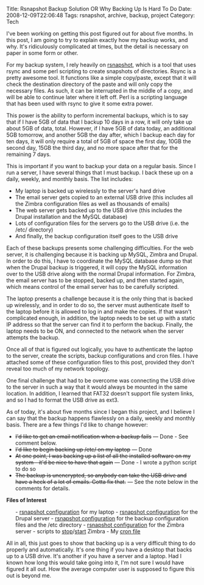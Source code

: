 Title: Rsnapshot Backup Solution OR Why Backing Up Is Hard To Do
Date: 2008-12-09T22:06:48
Tags: rsnapshot, archive, backup, project
Category: Tech

I've been working on getting this post figured out for about five months. In this post, I am going to try to explain exactly how my backup works, and why. It's ridiculously complicated at times, but the detail is necessary on paper in some form or other.

For my backup system, I rely heavily on <a href="http://rsnapshot.org" target="_blank">rsnapshot</a>, which is a tool that uses rsync and some perl scripting to create snapshots of directories. Rsync is a pretty awesome tool. It functions like a simple copy/paste, except that it will check the destination directory of the paste and will only copy the necessary files. As such, it can be interrupted in the middle of a copy, and will be able to continue later where it left off. Perl is a scripting language that has been used with rsync to give it some extra power.

This power is the ability to perform incremental backups, which is to say that if I have 5GB of data that I backup 10 days in a row, it will only take up about 5GB of data, total. However, if I have 5GB of data today, an additional 5GB tomorrow, and another 5GB the day after, which I backup each day for ten days, it will only require a total of 5GB of space the first day, 10GB the second day, 15GB the third day, and no more space after that for the remaining 7 days.

This is important if you want to backup your data on a regular basis. Since I run a server, I have several things that I must backup. I back these up on a daily, weekly, and monthly basis. The list includes:

 - My laptop is backed up wirelessly to the server's hard drive
 - The email server gets copied to an external USB drive (this includes all the Zimbra configuration files as well as thousands of emails)
 - The web server gets backed up to the USB drive (this includes the Drupal installation and the MySQL database)
 - Lots of configuration files for the servers go to the USB drive (i.e. the /etc/ directory)
 - And finally, the backup configuration itself goes to the USB drive


Each of these backups presents some challenging difficulties. For the web server, it is challenging because it is backing up MySQL, Zimbra and Drupal. In order to do this, I have to coordinate the MySQL database dump so that when the Drupal backup is triggered, it will copy the MySQL information over to the USB drive along with the normal Drupal information. For Zimbra, the email server has to be stopped, backed up, and then started again, which means control of the email server has to be carefully scripted.

The laptop presents a challenge because it is the only thing that is backed up wirelessly, and in order to do so, the server must authenticate itself to the laptop before it is allowed to log in and make the copies. If that wasn't complicated enough, in addition, the laptop needs to be set up with a static IP address so that the server can find it to perform the backup. Finally, the laptop needs to be ON, and connected to the network when the server attempts the backup. 

Once all of that is figured out logically, you have to authenticate the laptop to the server, create the scripts, backup configurations and cron files. I have attached some of these configuration files to this post, provided they don't reveal too much of my network topology.

One final challenge that had to be overcome was connecting the USB drive to the server in such a way that it would always be mounted in the same location. In addition, I learned that FAT32 doesn't support file system links, and so I had to format the USB drive as ext3.

As of today, it's about five months since I began this project, and I believe I can say that the backup happens flawlessly on a daily, weekly and monthly basis. There are a few things I'd like to change however:

 - <del>I'd like to get an email notification when a backup fails</del> &mdash; Done - See comment below.
 - <del>I'd like to begin backing up /etc/ on my laptop</del> &mdash; Done
 - <del>At one point, I was backing up a list of all the installed software on my system - it'd be nice to have that again</del> &mdash; Done - I wrote a python script to do so
 - <del>The backup is unencrypted, so anybody can take the USB drive and have a heck of a lot of emails. Gotta fix that.</del> &mdash; See the note below in the comments for details.


<strong>Files of Interest</strong>
<ol> - <a href="http://michaeljaylissner.com/archive/files/rsnapshotOpal2.conf">rsnapshot configuration</a> for my laptop
 - <a href="http://michaeljaylissner.com/archive/files/rsnapshotDrupal.conf">rsnapshot configuration</a> for the Drupal server
 - <a href="http://michaeljaylissner.com/archive/files/rsnapshotEtcHome.conf">rsnapshot configuration</a> for the backup configuration files and the /etc directory
 - <a href="http://michaeljaylissner.com/archive/files/rsnapshotZimbra.conf">rsnapshot configuration</a> for the Zimbra server
 - scripts to <a href="http://michaeljaylissner.com/archive/files/ZimbraStop">stop</a>/<a href="http://michaeljaylissner.com/archive/files/ZimbraStart">start</a> Zimbra
 - My <a href="http://michaeljaylissner.com/archive/files/cronlist.txt">cron file</a></ol>

All in all, this just goes to show that backing up is a very difficult thing to do properly and automatically. It's one thing if you have a desktop that backs up to a USB drive. It's another if you have a server and a laptop. Had I known how long this would take going into it, I'm not sure I would have figured it all out. How the average computer user is supposed to figure this out is beyond me.
